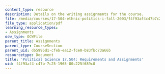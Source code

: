 ```yaml
---
content_type: resource
description: Details on the writing assignments for the course.
file: /media/courses/17-504-ethnic-politics-i-fall-2003/f4f93af4c47b7c25196580c225f689c0_polscience1.pdf
file_type: application/pdf
learning_resource_types:
- Assignments
ocw_type: OCWFile
parent_title: Assignments
parent_type: CourseSection
parent_uid: d65995d1-cfeb-ea12-fce0-b83fbc73a66b
resourcetype: Document
title: 'Political Science 17.504: Requirements and Assignments'
uid: f4f93af4-c47b-7c25-1965-80c225f689c0
---
```

